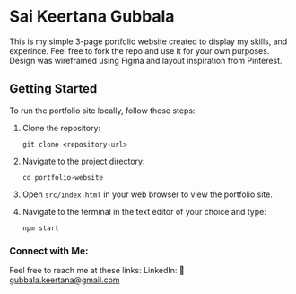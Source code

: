 # Sai Keertana Gubbala

This is my simple 3-page portfolio website created to display my skills, and experince. Feel free to fork the repo and use it for your own purposes. Design was wireframed using Figma and layout inspiration from Pinterest. 

## Getting Started

To run the portfolio site locally, follow these steps:

1. Clone the repository:
   ```
   git clone <repository-url>
   ```

2. Navigate to the project directory:
   ```
   cd portfolio-website
   ```

3. Open `src/index.html` in your web browser to view the portfolio site.

4. Navigate to the terminal in the text editor of your choice and type:
   ```
   npm start
   ```

### Connect with Me:
Feel free to reach me at these links:
LinkedIn:
:email: gubbala.keertana@gmail.com 
